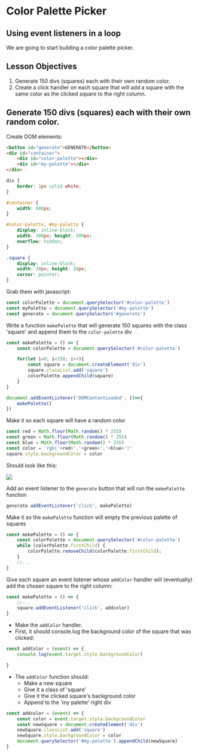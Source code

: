 # Color Palette Picker

## Using event listeners in a loop

We are going to start building a color palette picker.

## Lesson Objectives

1. Generate 150 divs \(squares\) each with their own random color.
2. Create a click handler on each square that will add a square with the same color as the clicked square to the right column.

## Generate 150 divs \(squares\) each with their own random color.

Create DOM elements:

```html
<button id="generate">GENERATE</button>
<div id="container">
    <div id="color-palette"></div>
    <div id="my-palette"></div>
</div>
```

```css
div {
    border: 1px solid white;
}

#container {
    width: 608px;
}

#color-palette, #my-palette {
    display: inline-block;
    width: 300px; height: 500px;
    overflow: hidden;
}

.square {
    display: inline-block;
    width: 28px; height: 28px;
    cursor: pointer;
}
```

Grab them with javascript:

```javascript
const colorPalette = document.querySelector('#color-palette')
const myPalette = document.querySelector('#my-palette')
const generate = document.querySelector('#generate')
```

Write a function `makePalette` that will generate 150 squares with the class 'square' and append them to the `color-palette` div

```javascript
const makePalette = () => {
    const colorPalette = document.querySelector('#color-palette')

    for(let i=0; i<150; i++){
        const square = document.createElement('div')
        square.classList.add('square')
        colorPalette.appendChild(square)
    } 
}

document.addEventListener('DOMContentLoaded', ()=>{ 
    makePalette()
})
```

Make it so each square will have a random color

```javascript
const red = Math.floor(Math.random() * 255)
const green = Math.floor(Math.random() * 255)
const blue = Math.floor(Math.random() * 255)
const color = 'rgb('+red+','+green+','+blue+')'
square.style.backgroundColor = color
```

Should look like this:

![](https://i.imgur.com/AX50GkX.png)

Add an event listener to the `generate` button that will run the `makePalette` function

```javascript
generate.addEventListener('click', makePalette)
```

Make it so the `makePalette` function will empty the previous palette of squares

```javascript
const makePalette = () => {
    const colorPalette = document.querySelector('#color-palette')
    while (colorPalette.firstChild) {
        colorPalette.removeChild(colorPalette.firstChild);
    }
    //...
}
```

Give each square an event listener whose `addColor` handler will \(eventually\) add the chosen square to the right column:

```javascript
const makePalette = () => {
    //...
    square.addEventListener('click', addcolor)
}
```

* Make the `addColor` handler.
* First, it should console.log the background color of the square that was clicked:

```javascript
const addColor = (event) => {
    console.log(event.target.style.backgroundColor)

}
```

* The `addColor` function should:
  * Make a new square
  * Give it a class of 'square'
  * Give it the clicked square's background color
  * Append to the 'my palette' right div

```javascript
const addcolor = (event) => {
    const color = event.target.style.backgroundColor
    const newSquare = document.createElement('div')
    newSquare.classList.add('square')
    newSquare.style.backgroundColor = color
    document.querySelector('#my-palette').appendChild(newSquare)
}
```

